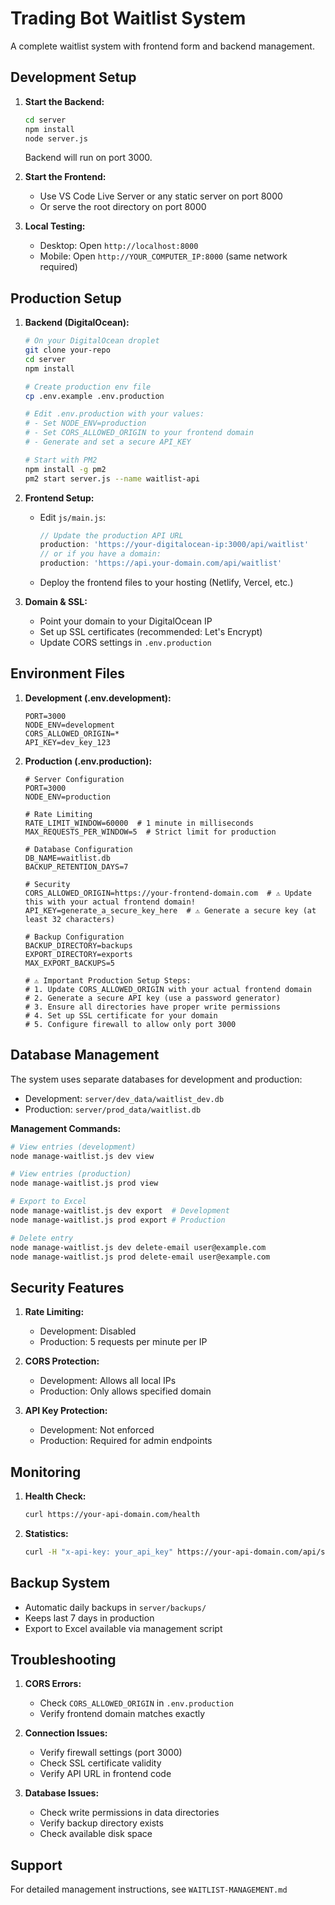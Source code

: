 # Trading Bot Waitlist System

A complete waitlist system with frontend form and backend management.

## Development Setup

1. **Start the Backend:**
   ```bash
   cd server
   npm install
   node server.js
   ```
   Backend will run on port 3000.

2. **Start the Frontend:**
   - Use VS Code Live Server or any static server on port 8000
   - Or serve the root directory on port 8000

3. **Local Testing:**
   - Desktop: Open `http://localhost:8000`
   - Mobile: Open `http://YOUR_COMPUTER_IP:8000` (same network required)

## Production Setup

1. **Backend (DigitalOcean):**
   ```bash
   # On your DigitalOcean droplet
   git clone your-repo
   cd server
   npm install
   
   # Create production env file
   cp .env.example .env.production
   
   # Edit .env.production with your values:
   # - Set NODE_ENV=production
   # - Set CORS_ALLOWED_ORIGIN to your frontend domain
   # - Generate and set a secure API_KEY
   
   # Start with PM2
   npm install -g pm2
   pm2 start server.js --name waitlist-api
   ```

2. **Frontend Setup:**
   - Edit `js/main.js`:
     ```javascript
     // Update the production API URL
     production: 'https://your-digitalocean-ip:3000/api/waitlist'
     // or if you have a domain:
     production: 'https://api.your-domain.com/api/waitlist'
     ```
   - Deploy the frontend files to your hosting (Netlify, Vercel, etc.)

3. **Domain & SSL:**
   - Point your domain to your DigitalOcean IP
   - Set up SSL certificates (recommended: Let's Encrypt)
   - Update CORS settings in `.env.production`

## Environment Files

1. **Development (.env.development):**
   ```env
   PORT=3000
   NODE_ENV=development
   CORS_ALLOWED_ORIGIN=*
   API_KEY=dev_key_123
   ```

2. **Production (.env.production):**
   ```env
   # Server Configuration
   PORT=3000
   NODE_ENV=production

   # Rate Limiting
   RATE_LIMIT_WINDOW=60000  # 1 minute in milliseconds
   MAX_REQUESTS_PER_WINDOW=5  # Strict limit for production

   # Database Configuration
   DB_NAME=waitlist.db
   BACKUP_RETENTION_DAYS=7

   # Security
   CORS_ALLOWED_ORIGIN=https://your-frontend-domain.com  # ⚠️ Update this with your actual frontend domain!
   API_KEY=generate_a_secure_key_here  # ⚠️ Generate a secure key (at least 32 characters)

   # Backup Configuration
   BACKUP_DIRECTORY=backups
   EXPORT_DIRECTORY=exports
   MAX_EXPORT_BACKUPS=5

   # ⚠️ Important Production Setup Steps:
   # 1. Update CORS_ALLOWED_ORIGIN with your actual frontend domain
   # 2. Generate a secure API key (use a password generator)
   # 3. Ensure all directories have proper write permissions
   # 4. Set up SSL certificate for your domain
   # 5. Configure firewall to allow only port 3000 
   ```

## Database Management

The system uses separate databases for development and production:

- Development: `server/dev_data/waitlist_dev.db`
- Production: `server/prod_data/waitlist.db`

**Management Commands:**
```bash
# View entries (development)
node manage-waitlist.js dev view

# View entries (production)
node manage-waitlist.js prod view

# Export to Excel
node manage-waitlist.js dev export  # Development
node manage-waitlist.js prod export # Production

# Delete entry
node manage-waitlist.js dev delete-email user@example.com
node manage-waitlist.js prod delete-email user@example.com
```

## Security Features

1. **Rate Limiting:**
   - Development: Disabled
   - Production: 5 requests per minute per IP

2. **CORS Protection:**
   - Development: Allows all local IPs
   - Production: Only allows specified domain

3. **API Key Protection:**
   - Development: Not enforced
   - Production: Required for admin endpoints

## Monitoring

1. **Health Check:**
   ```bash
   curl https://your-api-domain.com/health
   ```

2. **Statistics:**
   ```bash
   curl -H "x-api-key: your_api_key" https://your-api-domain.com/api/stats
   ```

## Backup System

- Automatic daily backups in `server/backups/`
- Keeps last 7 days in production
- Export to Excel available via management script

## Troubleshooting

1. **CORS Errors:**
   - Check `CORS_ALLOWED_ORIGIN` in `.env.production`
   - Verify frontend domain matches exactly

2. **Connection Issues:**
   - Verify firewall settings (port 3000)
   - Check SSL certificate validity
   - Verify API URL in frontend code

3. **Database Issues:**
   - Check write permissions in data directories
   - Verify backup directory exists
   - Check available disk space

## Support

For detailed management instructions, see `WAITLIST-MANAGEMENT.md`